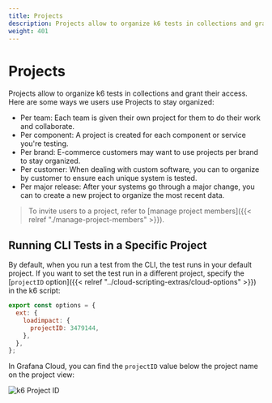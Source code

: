 ```yaml
---
title: Projects
description: Projects allow to organize k6 tests in collections and grant their access.
weight: 401
---
```


# Projects

Projects allow to organize k6 tests in collections and grant their access. Here are some ways we users use Projects to stay organized:

- Per team: Each team is given their own project for them to do their work and collaborate.
- Per component: A project is created for each component or service you're testing.
- Per brand: E-commerce customers may want to use projects per brand to stay organized.
- Per customer: When dealing with custom software, you can to organize by customer to ensure each unique system is tested.
- Per major release: After your systems go through a major change, you can to create a new project to organize the most recent data.

> To invite users to a project, refer to [manage project members]({{< relref "./manage-project-members" >}}).


## Running CLI Tests in a Specific Project

By default, when you run a test from the CLI, the test runs in your default project. If you want to set the test run in a different project, specify the [`projectID` option]({{< relref "../cloud-scripting-extras/cloud-options" >}}) in the k6 script:

```javascript
export const options = {
  ext: {
    loadimpact: {
      projectID: 3479144,
    },
  },
};
```

In Grafana Cloud, you can find the `projectID` value below the project name on the project view:

![k6 Project ID](/media/docs/k6/screenshoot-grafana-cloud-k6-project-id.png)

